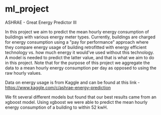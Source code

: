 # ml_project
ASHRAE - Great Energy Predictor III

In this project we aim to predict the mean hourly energy consumption of buildings with various energy meter types. Currently, buildings are charged for energy consumption using a "pay for performance" approach where they compare energy usage of building retrofitted with energy efficient technology vs. how much energy it would’ve used without this technology. A model is needed to predict the latter value, and that is what we aim to do in this project. Note that for the purpose of this project we aggregate the data to a mean hourly energy consumption per day as opposed to using the raw hourly values.

Data on energy usage is from Kaggle and can be found at this link - https://www.kaggle.com/c/ashrae-energy-prediction

We fit several different models but found that our best results came from an xgboost model. Using xgboost we were able to predict the mean hourly energy consumption of a building to within 52 kwH.
